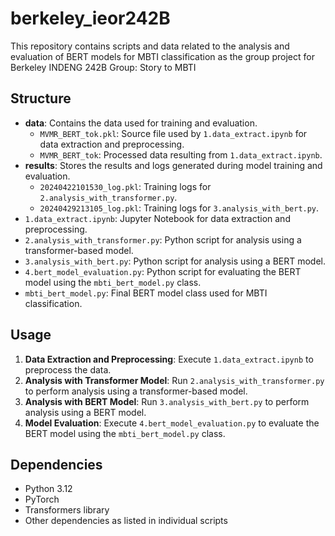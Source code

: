 # berkeley_ieor242B

This repository contains scripts and data related to the analysis and evaluation of BERT models for MBTI classification as the group project for Berkeley INDENG 242B Group: Story to MBTI

## Structure

- **data**: Contains the data used for training and evaluation.
  - `MVMR_BERT_tok.pkl`: Source file used by `1.data_extract.ipynb` for data extraction and preprocessing.
  - `MVMR_BERT_tok`: Processed data resulting from `1.data_extract.ipynb`.
- **results**: Stores the results and logs generated during model training and evaluation.
  - `20240422101530_log.pkl`: Training logs for `2.analysis_with_transformer.py`.
  - `20240429213105_log.pkl`: Training logs for `3.analysis_with_bert.py`.
- `1.data_extract.ipynb`: Jupyter Notebook for data extraction and preprocessing.
- `2.analysis_with_transformer.py`: Python script for analysis using a transformer-based model.
- `3.analysis_with_bert.py`: Python script for analysis using a BERT model.
- `4.bert_model_evaluation.py`: Python script for evaluating the BERT model using the `mbti_bert_model.py` class.
- `mbti_bert_model.py`: Final BERT model class used for MBTI classification.

## Usage

1. **Data Extraction and Preprocessing**: Execute `1.data_extract.ipynb` to preprocess the data.
2. **Analysis with Transformer Model**: Run `2.analysis_with_transformer.py` to perform analysis using a transformer-based model.
3. **Analysis with BERT Model**: Run `3.analysis_with_bert.py` to perform analysis using a BERT model.
4. **Model Evaluation**: Execute `4.bert_model_evaluation.py` to evaluate the BERT model using the `mbti_bert_model.py` class.

## Dependencies

- Python 3.12
- PyTorch
- Transformers library
- Other dependencies as listed in individual scripts


